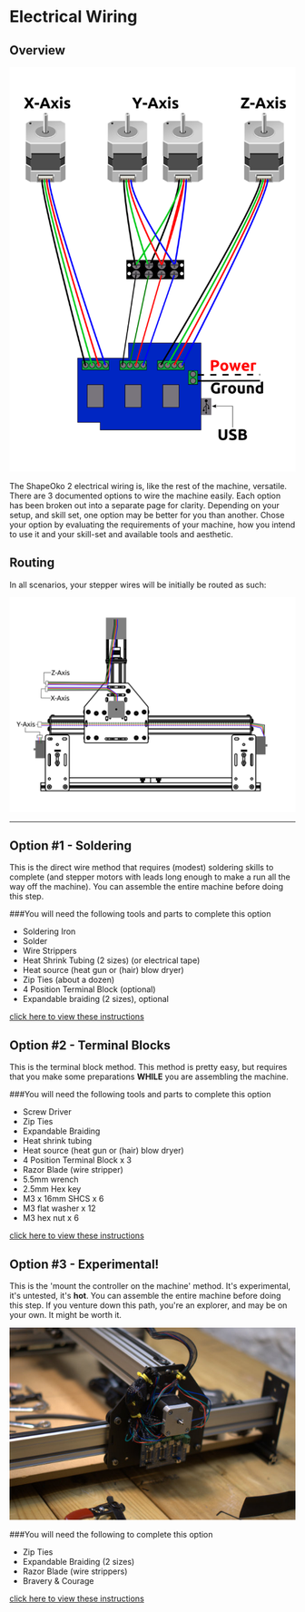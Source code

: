 # Electrical Wiring

## Overview

![schematic](sketches/electronics_layout.svg)

The ShapeOko 2 electrical wiring is, like the rest of the machine, versatile. There are 3 documented options to wire the machine easily. Each option has been broken out into a separate page for clarity. Depending on your setup, and skill set, one option may be better for you than another. Chose your option by evaluating the requirements of your machine, how you intend to use it and your skill-set and available tools and aesthetic.

## Routing

In all scenarios, your stepper wires will be initially be routed as such:

![wire facing up](wiring/wiring_routing_overview.svg)

---

## Option #1 - Soldering
This is the direct wire method that requires (modest) soldering skills to complete (and stepper motors with leads long enough to make a run all the way off the machine). You can assemble the entire machine before doing this step.

###You will need the following tools and parts to complete this option

* Soldering Iron
* Solder
* Wire Strippers
* Heat Shrink Tubing (2 sizes) (or electrical tape)
* Heat source (heat gun or (hair) blow dryer)
* Zip Ties (about a dozen)
* 4 Position Terminal Block (optional)
* Expandable braiding (2 sizes), optional

[click here to view these instructions](wiring_1.html)


## Option #2 - Terminal Blocks

This is the terminal block method. This method is pretty easy, but requires that you make some preparations **WHILE** you are assembling the machine.

###You will need the following tools and parts to complete this option

* Screw Driver
* Zip Ties
* Expandable Braiding
* Heat shrink tubing
* Heat source (heat gun or (hair) blow dryer)
* 4 Position Terminal Block x 3
* Razor Blade (wire stripper)
* 5.5mm wrench
* 2.5mm Hex key
* M3 x 16mm SHCS x 6
* M3 flat washer x 12
* M3 hex nut x 6

[click here to view these instructions](wiring_2.html)

## Option #3 - Experimental!

This is the 'mount the controller on the machine' method. It's experimental, it's untested, it's **hot**. You can assemble the entire machine before doing this step. If you venture down this path, you're an explorer, and may be on your own. It might be worth it.

![mtcotm](wiring/68-so_wiring-067.jpg)

###You will need the following to complete this option

* Zip Ties
* Expandable Braiding (2 sizes)
* Razor Blade (wire strippers)
* Bravery & Courage

[click here to view these instructions](wiring_3.html)
